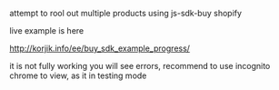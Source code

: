 
attempt to rool out multiple products using js-sdk-buy shopify

live example is here

http://korjik.info/ee/buy_sdk_example_progress/

it is not fully working you will see errors, 
recommend to use incognito chrome to view,
as it in testing mode